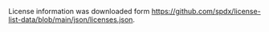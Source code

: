 License information was downloaded form <https://github.com/spdx/license-list-data/blob/main/json/licenses.json>.
